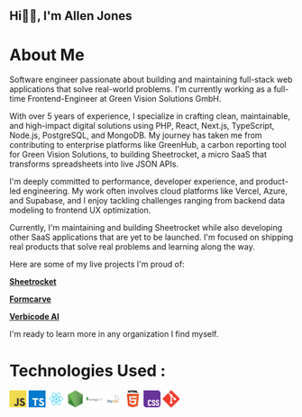 

​<h2><p>Hi👋🏻, I'm Allen Jones</p></h2>
 

# About Me
Software engineer passionate about building and maintaining full-stack web applications that solve real-world problems. I'm currently working as a full-time Frontend-Engineer at Green Vision Solutions GmbH.

With over 5 years of experience, I specialize in crafting clean, maintainable, and high-impact digital solutions using PHP, React, Next.js, TypeScript, Node.js, PostgreSQL, and MongoDB. My journey has taken me from contributing to enterprise platforms like GreenHub, a carbon reporting tool for Green Vision Solutions, to building Sheetrocket, a micro SaaS that transforms spreadsheets into live JSON APIs.

I'm deeply committed to performance, developer experience, and product-led engineering. My work often involves cloud platforms like Vercel, Azure, and Supabase, and I enjoy tackling challenges ranging from backend data modeling to frontend UX optimization.

Currently, I'm maintaining and building Sheetrocket while also developing other SaaS applications that are yet to be launched. I'm focused on shipping real products that solve real problems and learning along the way.

<p>Here are some of my live projects I'm proud of:</p>
<p><b><a href="https://sheetrocket.com/">Sheetrocket</a></b></p>
<p><b><a href="https://github.com/allenarduino/formcarve">Formcarve</a></b></p>
<p><b><a href="https://www.verbicodeai.co/">Verbicode AI</a></b></p>



<p>I'm ready to learn more in any organization I find myself.</p>


# Technologies Used :
<code><img height="30" src="https://raw.githubusercontent.com/github/explore/80688e429a7d4ef2fca1e82350fe8e3517d3494d/topics/javascript/javascript.png"></code>
<code><img height="30" src="https://raw.githubusercontent.com/github/explore/80688e429a7d4ef2fca1e82350fe8e3517d3494d/topics/typescript/typescript.png"></code>
<code><img height="30" src="https://raw.githubusercontent.com/github/explore/80688e429a7d4ef2fca1e82350fe8e3517d3494d/topics/react/react.png"></code>
<code><img height="30" src="https://raw.githubusercontent.com/github/explore/80688e429a7d4ef2fca1e82350fe8e3517d3494d/topics/nodejs/nodejs.png"></code>
<code><img height="30" src="https://raw.githubusercontent.com/github/explore/80688e429a7d4ef2fca1e82350fe8e3517d3494d/topics/mongodb/mongodb.png"></code>
<code><img height="30" src="https://raw.githubusercontent.com/github/explore/80688e429a7d4ef2fca1e82350fe8e3517d3494d/topics/mysql/mysql.png"></code>
<code><img height="30" src="https://raw.githubusercontent.com/github/explore/80688e429a7d4ef2fca1e82350fe8e3517d3494d/topics/html/html.png"></code>
<code><img height="30" src="https://raw.githubusercontent.com/github/explore/80688e429a7d4ef2fca1e82350fe8e3517d3494d/topics/css/css.png"></code>
<code><img height="30" src="https://raw.githubusercontent.com/github/explore/80688e429a7d4ef2fca1e82350fe8e3517d3494d/topics/git/git.png"></code>


